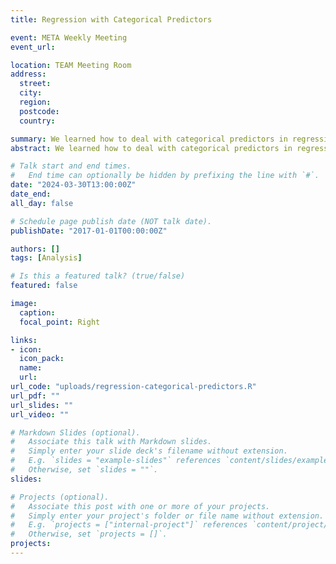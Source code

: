 ```yaml
---
title: Regression with Categorical Predictors

event: META Weekly Meeting
event_url:

location: TEAM Meeting Room
address:
  street:
  city:
  region:
  postcode:
  country:

summary: We learned how to deal with categorical predictors in regression using R.
abstract: We learned how to deal with categorical predictors in regression using R.

# Talk start and end times.
#   End time can optionally be hidden by prefixing the line with `#`.
date: "2024-03-30T13:00:00Z"
date_end:
all_day: false

# Schedule page publish date (NOT talk date).
publishDate: "2017-01-01T00:00:00Z"

authors: []
tags: [Analysis]

# Is this a featured talk? (true/false)
featured: false

image:
  caption:
  focal_point: Right

links:
- icon:
  icon_pack:
  name:
  url:
url_code: "uploads/regression-categorical-predictors.R"
url_pdf: ""
url_slides: ""
url_video: ""

# Markdown Slides (optional).
#   Associate this talk with Markdown slides.
#   Simply enter your slide deck's filename without extension.
#   E.g. `slides = "example-slides"` references `content/slides/example-slides.md`.
#   Otherwise, set `slides = ""`.
slides:

# Projects (optional).
#   Associate this post with one or more of your projects.
#   Simply enter your project's folder or file name without extension.
#   E.g. `projects = ["internal-project"]` references `content/project/deep-learning/index.md`.
#   Otherwise, set `projects = []`.
projects:
---
```

